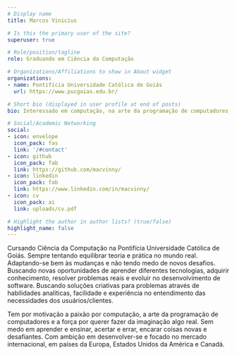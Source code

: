 ```yaml
---
# Display name
title: Marcos Vinicius

# Is this the primary user of the site?
superuser: true

# Role/position/tagline
role: Graduando em Ciência da Computação

# Organizations/Affiliations to show in About widget
organizations:
- name: Pontifícia Universidade Católica de Goiás
  url: https://www.pucgoias.edu.br/

# Short bio (displayed in user profile at end of posts)
bio: Interessado em computação, na arte da programação de computadores, resolver problemas reais e evoluir no desenvolvimento de software.

# Social/Academic Networking
social:
- icon: envelope
  icon_pack: fas
  link: '/#contact'
- icon: github
  icon_pack: fab
  link: https://github.com/macvinny/
- icon: linkedin
  icon_pack: fab
  link: https://www.linkedin.com/in/macvinny/
- icon: cv
  icon_pack: ai
  link: uploads/cv.pdf

# Highlight the author in author lists? (true/false)
highlight_name: false
---
```


Cursando Ciência da Computação na Pontifícia Universidade Católica de Goiás.  Sempre tentando equilibrar teoria e prática no mundo real. Adaptando-se bem às mudanças e não tendo medo de novos desafios. Buscando novas oportunidades de aprender diferentes tecnologias, adquirir conhecimento,  resolver problemas reais e evoluir no desenvolvimento de software. Buscando soluções criativas para problemas através de habilidades analíticas, facilidade e experiência no entendimento das necessidades dos usuários/clientes.

Tem por motivação a paixão por computação, a arte da programação de computadores e a força por querer fazer da imaginação algo real. Sem medo em aprender e ensinar, acertar e errar, encarar coisas novas e desafiantes. Com ambição em desenvolver-se e focado no mercado internacional, em países da Europa, Estados Unidos da América e Canadá. 
